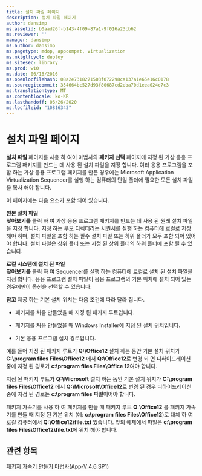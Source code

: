 ```yaml
---
title: 설치 파일 페이지
description: 설치 파일 페이지
author: dansimp
ms.assetid: b0aad26f-b143-4f09-87a1-9f016a23cb62
ms.reviewer: ''
manager: dansimp
ms.author: dansimp
ms.pagetype: mdop, appcompat, virtualization
ms.mktglfcycl: deploy
ms.sitesec: library
ms.prod: w10
ms.date: 06/16/2016
ms.openlocfilehash: 08a2e7318271503f072298ca137a1e65e16c0178
ms.sourcegitcommit: 354664bc527d93f80687cd2eba70d1eea024c7c3
ms.translationtype: MT
ms.contentlocale: ko-KR
ms.lasthandoff: 06/26/2020
ms.locfileid: "10816343"
---
```

# 설치 파일 페이지


**설치 파일** 페이지를 사용 하 여이 마법사의 **패키지 선택** 페이지에 지정 된 가상 응용 프로그램 패키지를 만드는 데 사용 된 설치 파일을 지정 합니다. 여러 응용 프로그램을 포함 하는 가상 응용 프로그램 패키지를 만든 경우에는 Microsoft Application Virtualization Sequencer를 실행 하는 컴퓨터의 단일 폴더에 필요한 모든 설치 파일을 복사 해야 합니다.

이 페이지에는 다음 요소가 포함 되어 있습니다.

<a href="" id="original-installation-files"></a>**원본 설치 파일**  
**찾아보기를** 클릭 하 여 가상 응용 프로그램 패키지를 만드는 데 사용 된 원래 설치 파일을 지정 합니다. 지정 하는 부모 디렉터리는 시퀀서를 실행 하는 컴퓨터에 로컬로 저장 해야 하며, 설치 파일을 포함 하는 필수 설치 파일 또는 하위 폴더가 모두 포함 되어 있어야 합니다. 설치 파일은 상위 폴더 또는 지정 된 상위 폴더의 하위 폴더에 포함 될 수 있습니다.

<a href="" id="files-installed-on-local-system"></a>**로컬 시스템에 설치 된 파일**  
**찾아보기를** 클릭 하 여 Sequencer를 실행 하는 컴퓨터에 로컬로 설치 된 설치 파일을 지정 합니다. 응용 프로그램 설치 파일이 응용 프로그램의 기본 위치에 설치 되어 있는 경우에만이 옵션을 선택할 수 있습니다.

**참고**  제공 하는 기본 설치 위치는 다음 조건에 따라 달라 집니다.

 

-   패키지를 처음 만들었을 때 지정 된 패키지 루트입니다.

-   패키지를 처음 만들었을 때 Windows Installer에 지정 된 설치 위치입니다.

-   기본 응용 프로그램 설치 경로입니다.

예를 들어 지정 된 패키지 루트가 **Q:\\Office12** 설치 하는 동안 기본 설치 위치가 **C:\\program files Files\\Office12** 에서 **Q:\\Office12**로 변경 되 면 디하이드레이션 중에 지정 된 경로가 **c:\\program files Files\\Office 12**여야 합니다.

지정 된 패키지 루트가 **Q:\\Microsoft** 설치 하는 동안 기본 설치 위치가 **C:\\program files Files\\Office12** 에서 **Q:\\Microsoft\\Office12**로 변경 된 경우 디하이드레이션 중에 지정 된 경로는 **c:\\program files 파일**이어야 합니다.

패키지 가속기를 사용 하 여 패키지를 만들 때 패키지 루트 **Q:\\Office12** 를 패키지 가속기를 만들 때 지정 된 기본 위치 (예: **c:\\program files Files\\Office12**)로 대체 하 여 로컬 컴퓨터에서 **Q:\\Office12\\file.txt** 있습니다. 앞의 예제에서 파일은 **c:\\program files Files\\Office12\\file.txt**에 위치 해야 합니다.

## 관련 항목


[패키지 가속기 만들기 마법사(App-V 4.6 SP1)](create-package-accelerator-wizard--appv-46-sp1-.md)

 

 





